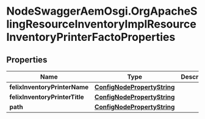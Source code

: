 # NodeSwaggerAemOsgi.OrgApacheSlingResourceInventoryImplResourceInventoryPrinterFactoProperties

## Properties
Name | Type | Description | Notes
------------ | ------------- | ------------- | -------------
**felixInventoryPrinterName** | [**ConfigNodePropertyString**](ConfigNodePropertyString.md) |  | [optional] 
**felixInventoryPrinterTitle** | [**ConfigNodePropertyString**](ConfigNodePropertyString.md) |  | [optional] 
**path** | [**ConfigNodePropertyString**](ConfigNodePropertyString.md) |  | [optional] 


